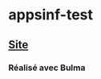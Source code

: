 # appsinf-test

## [Site](https://sorio5.github.io/appsinf-test/essais/Page1.html)

### Réalisé avec Bulma

